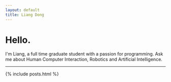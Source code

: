```yaml
---
layout: default
title: Liang Dong
---
```


# Hello.

I'm Liang, a full time graduate student with a passion for
programming. Ask me about Human Computer Interaction, Robotics and Artificial Intelligence.

-----

{% include posts.html %}
